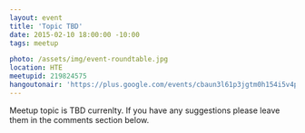 ```yaml
---
layout: event
title: 'Topic TBD'
date: 2015-02-10 18:00:00 -10:00
tags: meetup

photo: /assets/img/event-roundtable.jpg
location: HTE
meetupid: 219824575
hangoutonair: 'https://plus.google.com/events/cbaun3l61p3jgtm0h154i5v4pb4'
---
```


Meetup topic is TBD currenlty. If you have any suggestions please leave them in the comments section below.
